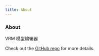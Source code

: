 ```yaml
---
title: About
---
```


<div class="text-center">
  <!-- You can use Vue components inside markdown -->
  <i-carbon-dicom-overlay class="text-4xl -mb-6 m-auto" />
  <h3>About</h3>
</div>

VRM 模型编辑器

Check out the [GitHub repo](https://github.com/YunYouJun/advjs) for more details.
